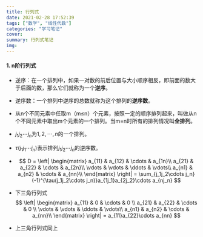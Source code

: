 ```yaml
---
title: 行列式
date: 2021-02-28 17:52:39
tags: ["数学", "线性代数"]
categories: "学习笔记"
cover:
summary: 行列式笔记
img:
---
```


#### 1. n阶行列式

* 逆序：在一个排列中，如果一对数的前后位置与大小顺序相反，即前面的数大于后面的数，那么它们就称为一个**逆序**。
* 逆序数：一个排列中逆序的总数就称为这个排列的**逆序数**。
* 从n个不同元素中任取m（m≤n）个元素，按照一定的顺序排列起来，叫做从n个不同元素中取出m个元素的一个排列。当m=n时所有的排列情况叫**全排列**。
* $j_1j_2\cdots j_n$为$1,2,\cdots,n$的一个排列。
* $\tau(j_1j_1\cdots j_n)$表示排列$j_1j_2\cdots j_n$的逆序数。

* $$
  D = \left|
  			\begin{matrix}
  				a_{11} & a_{12} & \cdots & a_{1n}\\
  				a_{21} & a_{22} & \cdots & a_{2n}\\
  				\vdots & \vdots & \ddots & \vdots\\
  				a_{n1} & a_{n2} & \cdots & a_{nn}\\
  			\end{matrix}
  \right| = \sum_{j_1j_2\cdots j_n}(-1)^{\tau(j_1j_2\cdots j_n)}a_{1j_1}a_{2j_2}\cdots a_{nj_n}
  $$

* 下三角行列式
  $$
  \left|
  			\begin{matrix}
  				a_{11} & 0      & \cdots & 0     \\
  				a_{21} & a_{22} & \cdots & 0     \\
  				\vdots & \vdots & \ddots & \vdots\\
  				a_{n1} & a_{n2} & \cdots & a_{nn}\\
  			\end{matrix}
  \right| = a_{11}a_{22}\cdots a_{nn}
  $$

* 上三角行列式同上
